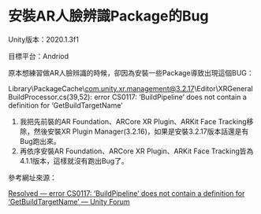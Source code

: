 # 安裝AR人臉辨識Package的Bug

Unity版本：2020.1.3f1

目標平台：Andriod

原本想練習做AR人臉辨識的時候，卻因為安裝一些Package導致出現這個BUG：

Library\PackageCache\com.unity.xr.management@3.2.17\Editor\XRGeneralBuildProcessor.cs(39,52): error CS0117: ‘BuildPipeline’ does not contain a definition for ‘GetBuildTargetName’

1.  我把先前裝的AR Foundation、ARCore XR Plugin、ARKit Face Tracking移除，然後安裝XR Plugin Manager(3.2.16)，如果是安裝3.2.17版本話還是有Bug跑出來。
2.  再依序安裝AR Foundation、ARCore XR Plugin、ARKit Face Tracking皆為4.1.1版本，這樣就沒有跑出Bug了。

參考網址來源：

[Resolved — error CS0117: ‘BuildPipeline’ does not contain a definition for ‘GetBuildTargetName’ — Unity Forum](https://www.blogger.com/u/1/blog/post/edit/1169600120833842387/7664553900053752466#)